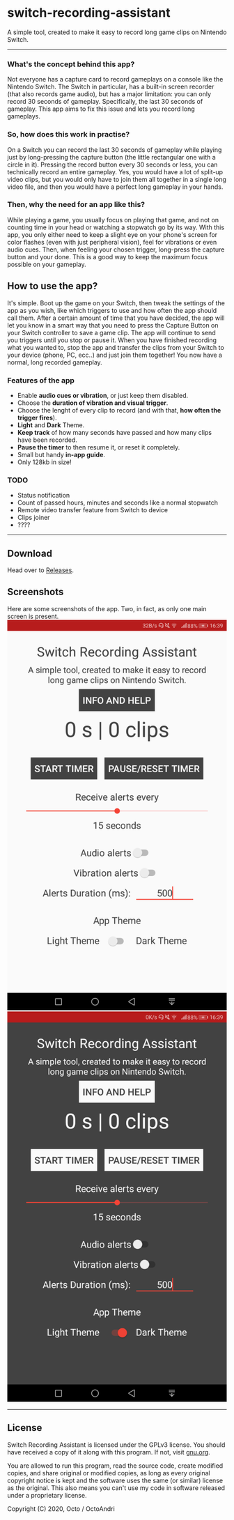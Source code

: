 # switch-recording-assistant

A simple tool, created to make it easy to record long game clips on Nintendo Switch.

---

### What's the concept behind this app?
Not everyone has a capture card to record gameplays on a console like the Nintendo Switch. The Switch in particular, has a built-in screen recorder (that also records game audio), but has a major limitation: you can only record 30 seconds of gameplay. Specifically, the last 30 seconds of gameplay. This app aims to fix this issue and lets you record long gameplays.

### So, how does this work in practise?
On a Switch you can record the last 30 seconds of gameplay while playing just by long-pressing the capture button (the little rectangular one with a circle in it). Pressing the record button every 30 seconds or less, you can technically record an entire gameplay. Yes, you would have a lot of split-up video clips, but you would only have to join them all together in a single long video file, and then you would have a perfect long gameplay in your hands.

### Then, why the need for an app like this?
While playing a game, you usually focus on playing that game, and not on counting time in your head or watching a stopwatch go by its way. With this app, you only either need to keep a slight eye on your phone's screen for color flashes (even with just peripheral vision), feel for vibrations or even audio cues. Then, when feeling your chosen trigger, long-press the capture button and your done. This is a good way to keep the maximum focus possible on your gameplay.

## How to use the app?
It's simple. Boot up the game on your Switch, then tweak the settings of the app as you wish, like which triggers to use and how often the app should call them. After a certain amount of time that you have decided, the app will let you know in a smart way that you need to press the Capture Button on your Switch controller to save a game clip. The app will continue to send you triggers until you stop or pause it. 
When you have finished recording what you wanted to, stop the app and transfer the clips from your Switch to your device (phone, PC, ecc..) and just join them together! You now  have a normal, long recorded gameplay.

### Features of the app
* Enable **audio cues or vibration**, or just keep them disabled.
* Choose the **duration of vibration and visual trigger**.
* Choose the lenght of every clip to record (and with that, **how often the trigger fires**).
* **Light** and **Dark** Theme.
* **Keep track** of how many seconds have passed and how many clips have been recorded.
* **Pause the timer** to then resume it, or reset it completely.
* Small but handy **in-app guide**.
* Only 128kb in size!

### TODO
* Status notification
* Count of passed hours, minutes and seconds like a normal stopwatch
* Remote video transfer feature from Switch to device
* Clips joiner
* ????

---

## Download
Head over to [Releases](https://github.com/andrigamerita/switch-recording-assistant/releases).

## Screenshots
Here are some screenshots of the app. Two, in fact, as only one main screen is present.
![Light Theme](https://raw.githubusercontent.com/andrigamerita/switch-recording-assistant/master/other/screen_light.png)
![Dark Theme](https://raw.githubusercontent.com/andrigamerita/switch-recording-assistant/master/other/screen_dark.png)

---

## License
Switch Recording Assistant is licensed under the GPLv3 license. You should have received a copy of it along with this program. If not, visit [gnu.org](https://www.gnu.org/licenses/gpl-3.0.en.html).

You are allowed to run this program, read the source code, create modified copies, and share original or modified copies, as long as every original copyright notice is kept and the software uses the same (or similar) license as the original. This also means you can't use my code in software released under a proprietary license.

Copyright (C) 2020, Octo / OctoAndri